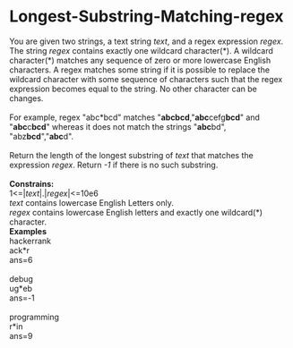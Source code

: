 # Longest-Substring-Matching-regex  
  
You are given two strings, a text string *text*, and a regex expression *regex*.
The string *regex* contains exactly one wildcard character(\*). A wildcard character(\*) 
matches any sequence of zero or more lowercase English characters. A regex matches some string
if it is possible to replace the wildcard character with some sequence of characters such that
the regex expression becomes equal to the string.
No other character can be changes. 
<br> <br>
For example, regex "abc*bcd" matches
"**abcbcd**,"**abc**cefg**bcd**" and "**abc**c**bcd**" whereas it does not match the strings
"**abc**bd", "abz**bcd**","**abc**d".
<br> <br>
Return the length of the longest substring of *text* that matches the expression *regex*.
Return *-1* if there is no such substring.
<br> <br>
**Constrains:** <br>
1<=|*text*|.|*regex*|<=10e6 <br>
*text* contains lowercase English Letters only.<br>
*regex* contains lowercase English letters and exactly one wildcard(\*) character.
<br>
**Examples** <br>
hackerrank <br>
ack\*r <br>
ans=6 <br>
<br>
debug <br>
ug\*eb <br>
ans=-1 <br>
<br>
programming <br>
r\*in <br>
ans=9
